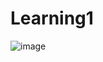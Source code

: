 # Learning1

![image](https://github.com/user-attachments/assets/2d432fee-f890-4448-8bc7-d6ec358df523)
